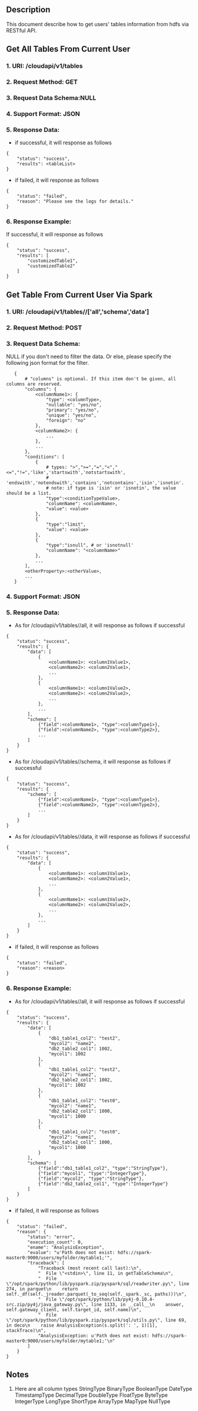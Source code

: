 
Description
-----------
This document describe how to get users' tables information from hdfs via RESTful API.


Get All Tables From Current User
-------------
### 1. URI: /cloudapi/v1/tables
### 2. Request Method: GET
### 3. Request Data Schema:NULL
### 4. Support Format: JSON
### 5. Response Data:
* if successful, it will response as follows
```
{
    "status": "success",
    "results": <tableList>
}
```
* if failed, it will response as follows
```
{ 
    "status": "failed",
    "reason": "Please see the logs for details."
}
```
### 6. Response Example:
If successful, it will response as follows
```
{
    "status": "success",
    "results": [
        "customizedTable1",
        "customizedTable2"
    ]
}
```


Get Table From Current User Via Spark
-------------
### 1. URI: /cloudapi/v1/tables/<tableName>/['all','schema','data']
### 2. Request Method: POST
### 3. Request Data Schema:
   NULL if you don't need to filter the data. Or else, please specify the following json format for the filter.
```
   {
       # "columns" is optional. If this item don't be given, all columns are reserved.
       "columns": {
           <columnName1>: {
               "type": <columnType>,
               "nullable": "yes/no",
               "primary": "yes/no",
               "unique": "yes/no",
               "foreign": "no"
           },
           <columnName2>: {
               ...
           },
           ...
       },
       "conditions": [
           {
               # types: ">",">=","=","<","<=","!=",'like','startswith','notstartswith',
               # 'endswith','notendswith','contains','notcontains','isin','isnotin'.
               # note: if type is 'isin' or 'isnotin', the value should be a list.
               "type":<conditionTypeValue>,
               "columnName": <columnName>,
               "value": <value>
           },
           {
               "type":"limit",
               "value": <value>
           },
           {
               "type":"isnull", # or 'isnotnull'
               "columnName": "<columnName>"
           },
           ...
       ],
       <otherProperty>:<otherValue>,
       ...
   }
```
### 4. Support Format: JSON
### 5. Response Data:
* As for /cloudapi/v1/tables/<tableName>/all, it will response as follows if successful
```
{
    "status": "success",
    "results": {
        "data": [
            {
                <columnName1>: <column1Value1>,
                <columnName2>: <column2Value1>,
                ...
            },
            {
                <columnName1>: <column1Value2>,
                <columnName2>: <column2Value2>,
                ...
            },
            ...
        ],
        "schema": [
            {"field":<columnName1>, "type":<columnType1>},
            {"field":<columnName2>, "type":<columnType2>},
            ...
        ]
    }
}
```
* As for /cloudapi/v1/tables/<tableName>/schema, it will response as follows if successful
```
{
    "status": "success",
    "results": {
        "schema": [
            {"field":<columnName1>, "type":<columnType1>},
            {"field":<columnName2>, "type":<columnType2>},
            ...
        ]
    }
}
```
* As for /cloudapi/v1/tables/<tableName>/data, it will response as follows if successful
```
{
    "status": "success",
    "results": {
        "data": [
            {
                <columnName1>: <column1Value1>,
                <columnName2>: <column2Value1>,
                ...
            },
            {
                <columnName1>: <column1Value2>,
                <columnName2>: <column2Value2>,
                ...
            },
            ...
        ]
    }
}
```
* if failed, it will response as follows
```
{
    "status": "failed",
    "reason": <reason>
}
```
### 6. Response Example:
* As for /cloudapi/v1/tables/<tableName>/all, it will response as follows if successful
```
{
    "status": "success",
    "results": {
        "data": [
            {
                "db1_table1_col2": "test2",
                "mycol2": "name2",
                "db2_table2_col1": 1002,
                "mycol1": 1002
            },
            {
                "db1_table1_col2": "test2",
                "mycol2": "name2",
                "db2_table2_col1": 1002,
                "mycol1": 1002
            },
            {
                "db1_table1_col2": "test0",
                "mycol2": "name1",
                "db2_table2_col1": 1000,
                "mycol1": 1000
            },
            {
                "db1_table1_col2": "test0",
                "mycol2": "name1",
                "db2_table2_col1": 1000,
                "mycol1": 1000
            }
        ],
        "schema": [
            {"field":"db1_table1_col2", "type":"StringType"},
            {"field":"mycol1", "type":"IntegerType"},
            {"field":"mycol2", "type":"StringType"},
            {"field":"db2_table2_col1", "type":"IntegerType"}
        ]
    }
}
```
* if failed, it will response as follows
```
{
    "status": "failed",
    "reason": {
        "status": "error",
        "execution_count": 0,
        "ename": "AnalysisException",
        "evalue": "u'Path does not exist: hdfs://spark-master0:9000/users/myfolder/mytable1;'",
        "traceback": [
            "Traceback (most recent call last):\n",
            "  File \"<stdin>\", line 11, in getTableSchema\n",
            "  File \"/opt/spark/python/lib/pyspark.zip/pyspark/sql/readwriter.py\", line 274, in parquet\n    return self._df(self._jreader.parquet(_to_seq(self._spark._sc, paths)))\n",
            "  File \"/opt/spark/python/lib/py4j-0.10.4-src.zip/py4j/java_gateway.py\", line 1133, in __call__\n    answer, self.gateway_client, self.target_id, self.name)\n",
            "  File \"/opt/spark/python/lib/pyspark.zip/pyspark/sql/utils.py\", line 69, in deco\n    raise AnalysisException(s.split(': ', 1)[1], stackTrace)\n",
            "AnalysisException: u'Path does not exist: hdfs://spark-master0:9000/users/myfolder/mytable1;'\n"
        ]
    }
}
```

Notes
-------------
1. Here are all column types
StringType
BinaryType
BooleanType
DateType
TimestampType
DecimalType
DoubleType
FloatType
ByteType
IntegerType
LongType
ShortType
ArrayType
MapType
NullType